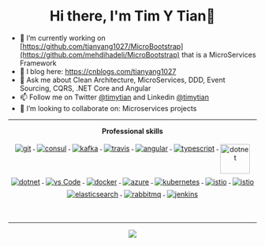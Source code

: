 <h1 align="center">Hi there, I'm Tim Y Tian👋</h1>


- 🔭 I’m currently working on [https://github.com/tianyang1027/MicroBootstrap](https://github.com/mehdihadeli/MicroBootstrap) that is a MicroServices Framework
- 📃 I blog here: https://cnblogs.com/tianyang1027
- 💬 Ask me about Clean Architecture, MicroServices, DDD, Event Sourcing, CQRS, .NET Core and Angular
- 📫 Follow me on Twitter [@timytian](https://twitter.com/mehdi_hadeli) and Linkedin [@timytian](https://www.linkedin.com/in/mehdihadeli/)
- 👯 I’m looking to collaborate on: Microservices projects

---

<p align="center"> 
 <strong>
  Professional skills
  </strong>
</p>

<p align="center">
  <a href="https://git-scm.com/">
    <img src="https://www.vectorlogo.zone/logos/git-scm/git-scm-ar21.svg" alt="git" style="vertical-align:top; margin:4px;">
  </a>
  <a href="">
    <img src="https://www.vectorlogo.zone/logos/consulio/consulio-ar21.svg" alt="consul" style="vertical-align:top; margin:4px;">
  </a>
  <a href="">
    <img src="https://www.vectorlogo.zone/logos/apache_kafka/apache_kafka-ar21.svg" alt="kafka" style="vertical-align:top; margin:4px;">
  </a>
  <a href="">
    <img src="https://www.vectorlogo.zone/logos/travis-ci/travis-ci-ar21.svg" alt="travis" style="vertical-align:top; margin:4px;">
  </a>
  <a href="https://angular.io">
    <img src="https://www.vectorlogo.zone/logos/angular/angular-ar21.svg" alt="angular" style="vertical-align:top; margin:4px;">
  </a>
  <a href="">
    <img src="https://www.vectorlogo.zone/logos/typescriptlang/typescriptlang-ar21.svg" alt="typescript" style="vertical-align:top; margin:4px;">
  </a>
  <a href="https://dotnet.microsoft.com/">
    <img src="https://upload.wikimedia.org/wikipedia/commons/e/ee/.NET_Core_Logo.svg" height="60px" alt="dotnet" style="vertical-align:top; margin:4px;">
  </a>
  <a href="https://dotnet.microsoft.com/">
    <img src="https://www.vectorlogo.zone/logos/dotnet/dotnet-ar21.svg" alt="dotnet" style="vertical-align:top; margin:4px;">
  </a>
  <a href="https://code.visualstudio.com/">
    <img src="https://www.vectorlogo.zone/logos/visualstudio_code/visualstudio_code-ar21.svg" alt="vs Code" style="vertical-align:top; margin:4px">
  </a>
  <a href="https://hub.docker.com/">
    <img src="https://www.vectorlogo.zone/logos/docker/docker-ar21.svg" alt="docker" style="vertical-align:top; margin:4px">
  </a>
   <a href="https://azure.microsoft.com">
    <img src="https://www.vectorlogo.zone/logos/microsoft_azure/microsoft_azure-ar21.svg" alt="azure" style="vertical-align:top; margin:4px">
  </a>
  <a href="https://kubernetes.io">
    <img src="https://www.vectorlogo.zone/logos/kubernetes/kubernetes-ar21.svg" alt="kubernetes" style="vertical-align:top; margin:4px">
  </a>
  <a href="https://istio.io">
    <img src="https://www.vectorlogo.zone/logos/istioio/istioio-ar21.svg" alt="istio" style="vertical-align:top; margin:4px">
  </a>
  <a href="https://www.envoyproxy.io">
    <img src="https://www.vectorlogo.zone/logos/envoyproxyio/envoyproxyio-ar21.svg" alt="istio" style="vertical-align:top; margin:4px">
  </a>
  <a href="https://www.elastic.co">
    <img src="https://www.vectorlogo.zone/logos/elastic/elastic-ar21.svg" alt="elasticsearch" style="vertical-align:top; margin:4px">
  </a>
  <a href="https://www.rabbitmq.com">
    <img src="https://www.vectorlogo.zone/logos/rabbitmq/rabbitmq-ar21.svg" alt="rabbitmq" style="vertical-align:top; margin:4px">
  </a>
  <a href="https://www.jenkins.io/">
    <img src="https://www.vectorlogo.zone/logos/jenkins/jenkins-ar21.svg" alt="jenkins" style="vertical-align:top; margin:4px">
  </a><br/>
</p>
<br/>

---

<p align="center">
  <a href="#" alt="tianyang1027's github stats"><img src="https://github-readme-stats.vercel.app/api?username=tianyang1027"/></a>
</p>

